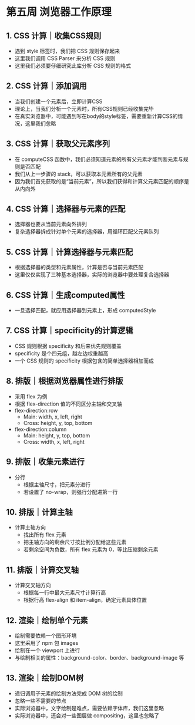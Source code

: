 # 第五周 浏览器工作原理

## 1. CSS 计算｜收集CSS规则

- 遇到 style 标签时，我们把 CSS 规则保存起来
- 这里我们调用 CSS Parser 来分析 CSS 规则
- 这里我们必须要仔细研究此库分析 CSS 规则的格式

## 2. CSS 计算｜添加调用

- 当我们创建一个元素后，立即计算CSS
- 理论上，当我们分析一个元素时，所有CSS规则已经收集完毕
- 在真实浏览器中，可能遇到写在body的style标签，需要重新计算CSS的情况，这里我们忽略

## 3. CSS 计算｜获取父元素序列

- 在 computeCSS 函数中，我们必须知道元素的所有父元素才能判断元素与规则是否匹配
- 我们从上一步骤的 stack，可以获取本元素所有的父元素
- 因为我们首先获取的是“当前元素”，所以我们获得和计算父元素匹配的顺序是从内向外

## 4. CSS 计算｜选择器与元素的匹配

- 选择器也要从当前元素向外排列
- 复杂选择器拆成针对单个元素的选择器，用循环匹配父元素队列

## 5. CSS 计算｜计算选择器与元素匹配

- 根据选择器的类型和元素属性，计算是否与当前元素匹配
- 这里仅仅实现了三种基本选择器，实际的浏览器中要处理复合选择器

## 6. CSS 计算｜生成computed属性

- 一旦选择匹配，就应用选择器到元素上，形成 computedStyle

## 7. CSS 计算｜specificity的计算逻辑

- CSS 规则根据 specificity 和后来优先规则覆盖
- specificity 是个四元组，越左边权重越高
- 一个 CSS 规则的 specificity 根据包含的简单选择器相加而成

## 8. 排版｜根据浏览器属性进行排版

- 采用 flex 为例
- 根据 flex-direction 值的不同区分主轴和交叉轴
- flex-direction:row
  - Main: width, x, left, right
  - Cross: height, y, top, bottom
- flex-direction:column
  - Main: height, y, top, bottom
  - Cross: width, x, left, right

## 9. 排版｜收集元素进行

- 分行
  - 根据主轴尺寸，把元素分进行
  - 若设置了 no-wrap，则强行分配进第一行

## 10. 排版｜计算主轴

- 计算主轴方向
  - 找出所有 flex 元素
  - 把主轴方向的剩余尺寸按比例分配给这些元素
  - 若剩余空间为负数，所有 flex 元素为 0，等比压缩剩余元素

## 11. 排版｜计算交叉轴

- 计算交叉轴方向
  - 根据每一行中最大元素尺寸计算行高
  - 根据行高 flex-align 和 item-align，确定元素具体位置

## 12. 渲染｜绘制单个元素

- 绘制需要依赖一个图形环境
- 这里采用了 npm 包 images
- 绘制在一个 viewport 上进行
- 与绘制相关的属性：background-color、border、background-image 等

## 13. 渲染｜绘制DOM树

- 递归调用子元素的绘制方法完成 DOM 树的绘制
- 忽略一些不需要的节点
- 实际浏览器中，文字绘制是难点，需要依赖字体库，我们这里忽略
- 实际浏览器中，还会对一些图层做 compositing，这里也忽略了

